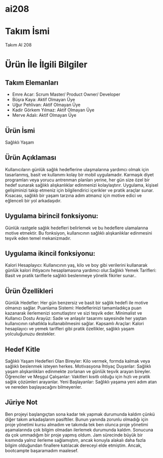 # ai208
# **Takım İsmi**

Takım AI 208

# Ürün İle İlgili Bilgiler

## Takım Elemanları
- Emre Acar: Scrum Master/ Product Owner/ Developer
- Büşra Kaya: Aktif Olmayan Üye
- Uğur Pehlivan: Aktif Olmayan Üye
- Kadir Görkem Yılmaz: Aktif Olmayan Üye
- Merve Adalı: Aktif Olmayan Üye

## Ürün İsmi
Sağlıklı Yaşam
## Ürün Açıklaması
Kullanıcıların günlük sağlık hedeflerine ulaşmalarına yardımcı olmak için tasarlanmış, basit ve kullanımı kolay bir mobil uygulamadır. Karmaşık diyet programları veya yorucu antrenman planları yerine, her gün size özel bir hedef sunarak sağlıklı alışkanlıklar edinmenizi kolaylaştırır. Uygulama, kişisel gelişiminizi takip etmeniz için bilgilendirici içerikler ve pratik araçlar sunar. Kısacası, sağlıklı bir yaşam tarzına adım atmanız için motive edici ve eğlenceli bir yol arkadaşıdır.

## Uygulama birincil fonksiyonu:
Günlük rastgele sağlık hedefleri belirlemek ve bu hedeflere ulamalarına motive etmektir. Bu fonksiyon, kullanıcının sağlıklı alışkanlıklar edinmesini teşvik eden temel mekanizmadır.

## Uygulama ikincil fonksiyonu: 
​Kalori Hesaplayıcı: Kullanıcının yaş, kilo ve boy gibi verilerini kullanarak günlük kalori ihtiyacını hesaplamasına yardımcı olur.
​Sağlıklı Yemek Tarifleri: Basit ve pratik tariflerle sağlıklı beslenmeye yönelik fikirler sunar..

## Ürün Özellikleri
Günlük Hedefler: Her gün benzersiz ve basit bir sağlık hedefi ile motive olmanızı sağlar.
Puanlama Sistemi: Hedeflerinizi tamamladıkça puan kazanarak ilerlemenizi somutlaştırır ve sizi teşvik eder.
Minimalist ve Kullanıcı Dostu Arayüz: Sade ve anlaşılır tasarımı sayesinde her yaştan kullanıcının rahatlıkla kullanabilmesini sağlar.
Kapsamlı Araçlar: Kalori hesaplayıcı ve yemek tarifleri gibi pratik özellikler, sağlıklı yaşam yolculuğunuzu destekler.

## Hedef Kitle
Sağlıklı Yaşam Hedefleri Olan Bireyler: Kilo vermek, formda kalmak veya sağlıklı beslenmek isteyen herkes.
​Motivasyona İhtiyaç Duyanlar: Sağlıklı yaşam alışkanlıkları edinmekte zorlanan ve günlük teşvik arayan bireyler.
​Öğrenciler ve Meşgul Çalışanlar: Vakitleri kısıtlı olduğu için hızlı ve pratik sağlık çözümleri arayanlar.
​Yeni Başlayanlar: Sağlıklı yaşama yeni adım atan ve nereden başlayacağını bilmeyenler.


## Jüriye Not
Ben projeyi başlangıçtan sona kadar tek yapmak durumunda kaldım çünkü diğer takım arkadaşlarım pasiftiler. Bunun yanında zorunlu olmadığı için proje yönetimi kursu almadım ve takımda tek ben olunca proje yönetimi aşamalarında çok bilgim olmadan ilerlemek durumunda kaldım. Sonucuna da çok ummadığım bir proje yapmış oldum. Jam sürecinde büyük bir kısmında yalnız ilerleme sağlamıştım, ancak konuyla alakalı daha fazla bilgim olduğundan finallere katılacak dereceyi elde etmiştim. Ancak, bootcampte başaramadım maalesef.
